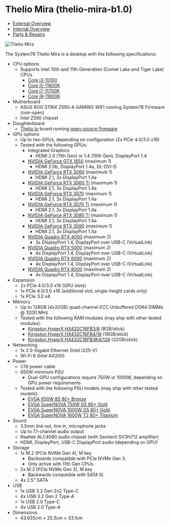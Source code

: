 # Thelio Mira (thelio-mira-b1.0)

- [External Overview](./external-overview.md)
- [Internal Overview](./internal-overview.md)
- [Parts & Repairs](./repairs.md)

![Thelio Mira](./img/thelio-mira-b1.0.webp)

The System76 Thelio Mira is a desktop with the following specifications:

- CPU options
    - Supports Intel 10th and 11th Generation (Comet Lake and Tiger Lake) CPUs
        - [Core i3-10100](https://ark.intel.com/content/www/us/en/ark/products/199283/intel-core-i3-10100-processor-6m-cache-up-to-4-30-ghz.html)
        - [Core i5-11600K](https://ark.intel.com/content/www/us/en/ark/products/212275/intel-core-i511600k-processor-12m-cache-up-to-4-90-ghz.html)
        - [Core i7-11700K](https://ark.intel.com/content/www/us/en/ark/products/212047/intel-core-i711700k-processor-16m-cache-up-to-5-00-ghz.html)
        - [Core i9-11900K](https://ark.intel.com/content/www/us/en/ark/products/212325/intel-core-i9-11900k-processor-16m-cache-up-to-5-30-ghz.html)
- Motherboard
    - ASUS ROG STRIX Z590-A GAMING WIFI running System76 Firmware (non-open)
    - Intel Z590 chipset
- Daughterboard
    - [Thelio Io](https://github.com/system76/thelio-io) board running [open-source firmware](https://github.com/system76/thelio-io-firmware)
- GPU options
    - Up to two GPUs, depending on configuration (2x PCIe 4.0/3.0 x16)
    - Tested with the following GPUs:
        - Integrated Graphics
            - HDMI 2.0 (11th Gen) or 1.4 (10th Gen), DisplayPort 1.4
        - [NVIDIA GeForce GTX 1650](https://www.nvidia.com/en-us/geforce/graphics-cards/gtx-1650/) (maximum 1)
            - HDMI 2.0b, DisplayPort 1.4a, DL-DVI-D
        - [NVIDIA GeForce RTX 3060](https://www.nvidia.com/en-us/geforce/graphics-cards/30-series/rtx-3060-3060ti/) (maximum 1)
            - HDMI 2.1, 3x DisplayPort 1.4a
        - [NVIDIA GeForce RTX 3060 Ti](https://www.nvidia.com/en-us/geforce/graphics-cards/30-series/rtx-3060-3060ti/) (maximum 1)
            - HDMI 2.1, 3x DisplayPort 1.4a
        - [NVIDIA GeForce RTX 3070](https://www.nvidia.com/en-us/geforce/graphics-cards/30-series/rtx-3070-3070ti/) (maximum 1)
            - HDMI 2.1, 3x DisplayPort 1.4a
        - [NVIDIA GeForce RTX 3070 Ti](https://www.nvidia.com/en-us/geforce/graphics-cards/30-series/rtx-3070-3070ti/) (maximum 1)
            - HDMI 2.1, 3x DisplayPort 1.4a
        - [NVIDIA GeForce RTX 3080 Ti](https://www.nvidia.com/en-us/geforce/graphics-cards/30-series/rtx-3080-3080ti/) (maximum 1)
            - HDMI 2.1, 3x DisplayPort 1.4a
        - [NVIDIA GeForce RTX 3090](https://www.nvidia.com/en-us/geforce/graphics-cards/30-series/rtx-3090/) (maximum 1)
            - HDMI 2.1, 3x DisplayPort 1.4a
        - [NVIDIA Quadro RTX 4000](https://www.nvidia.com/en-us/design-visualization/quadro/rtx-4000/) (maximum 2)
            - 3x DisplayPort 1.4, DisplayPort over USB-C (VirtualLink)
        - [NVIDIA Quadro RTX 5000](https://www.nvidia.com/en-us/design-visualization/quadro/rtx-5000/) (maximum 2)
            - 4x DisplayPort 1.4, DisplayPort over USB-C (VirtualLink)
        - [NVIDIA Quadro RTX 6000](https://www.nvidia.com/en-us/design-visualization/quadro/rtx-6000/) (maximum 2)
            - 4x DisplayPort 1.4, DisplayPort over USB-C (VirtualLink)
        - [NVIDIA Quadro RTX 8000](https://www.nvidia.com/en-us/design-visualization/quadro/rtx-8000/) (maximum 2)
            - 4x DisplayPort 1.4, DisplayPort over USB-C (VirtualLink)
- Expansion
    - 2x PCIe 4.0/3.0 x16 (GPU slots)
    - 1x PCIe 4.0/3.0 x16 (additional slot; single-height cards only)
    - 1x PCIe 3.0 x4
- Memory
    - Up to 128GB (4x32GB) quad-channel ECC Unbuffered DDR4 DIMMs @ 3200 MHz
    - Tested with the following RAM modules (may ship with other tested modules):
        - [Kingston HyperX HX432C16FB3/8](https://www.kingston.com/dataSheets/HX432C16FB3_8.pdf) (8GB/stick)
        - [Kingston HyperX HX432C16FB4/16](https://www.kingston.com/dataSheets/HX432C16FB4_16.pdf) (16GB/stick)
        - [Kingston HyperX HX432C16FB3K4/128](https://www.kingston.com/datasheets/HX432C16FB3K4_128.pdf) (32GB/stick)
- Networking
    - 1x 2.5-Gigabit Ethernet (Intel I225-V)
    - Wi-Fi 6 (Intel AX200)
- Power
    - C19 power cable
    - 650W minimum PSU
        - Dual-GPU configurations require 750W or 1000W, depending on GPU power requirements
    - Tested with the following PSU models (may ship with other tested models):
        - [EVGA 650W B5 80+ Bronze](https://www.evga.com/Products/Specs/PSU.aspx?pn=9C00E82F-02D0-4706-A361-78D42787345B)
        - [EVGA SuperNOVA 750W G5 80+ Gold](https://www.evga.com/Products/Specs/PSU.aspx?pn=A7699F25-A614-4D88-A339-1DDF3D24615E)
        - [EVGA SuperNOVA 1000W G5 80+ Gold](https://www.evga.com/products/Specs/PSU.aspx?pn=71d331b7-9306-4218-987f-875fd422fd44)
        - [EVGA SuperNOVA 1600W T2 80+ Titanium](https://www.evga.com/Products/Specs/PSU.aspx?pn=50804BF2-4D32-4E90-B338-C81CA63AF4E2)
- Sound
    - 3.5mm line out, line in, microphone jacks
    - Up to 7.1-channel audio output
    - Realtek ALC4080 audio chipset (with Savitech SV3H712 amplifier)
    - HDMI, DisplayPort, USB-C DisplayPort audio (depending on GPU)
- Storage
    - 1x M.2 (PCIe NVMe Gen 4), M key
        - Backwards compatible with PCIe NVMe Gen 3.
        - Only active with 11th Gen CPUs.
    - 2x M.2 (PCIe NVMe Gen 3), M key
        - Backwards compatible with SATA III.
    - 4x 2.5" SATA
- USB
    - 1x USB 3.2 Gen 2x2 Type-C
    - 4x USB 3.2 Gen 2 Type-A
    - 1x USB 2.0 Type-C
    - 4x USB 2.0 Type-A
- Dimensions
    - 43.635cm × 25.3cm × 33.1cm
